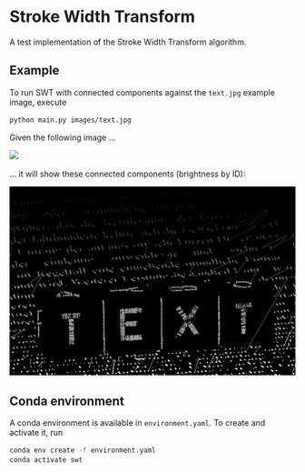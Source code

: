 # Stroke Width Transform

A test implementation of the Stroke Width Transform algorithm.

## Example

To run SWT with connected components against the `text.jpg` example image, execute

```bash
python main.py images/text.jpg
```

Given the following image ...

![](images/text.jpg)

... it will show these connected components (brightness by ID):

![](.readme/connected-components.png)

## Conda environment

A conda environment is available in `environment.yaml`. To create and activate it, run

```bash
conda env create -f environment.yaml
conda activate swt
```
